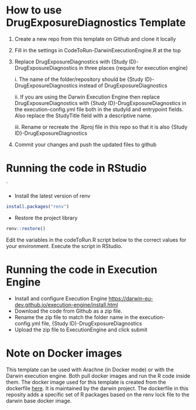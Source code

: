 # How to use DrugExposureDiagnostics Template

1.  Create a new repo from this template on Github and clone it locally

2.  Fill in the settings in CodeToRun-DarwinExecutionEngine.R at the top

3.  Replace DrugExposureDiagnostics with {Study ID}-DrugExposureDiagnostics in three places (require for execution engine)

    i.  The name of the folder/repository should be {Study ID}-DrugExposureDiagnostics instead of DrugExposureDiagnostics

    ii.  If you are using the Darwin Execution Engine then replace DrugExposureDiagnostics with {Study ID}-DrugExposureDiagnostics in the execution-config.yml file both in the studyId and entrypoint fields. Also replace the StudyTitle field with a descriptive name.

    iii.  Rename or recreate the .Rproj file in this repo so that it is also {Study ID}-DrugExposureDiagnostics

4.  Commit your changes and push the updated files to github

# Running the code in RStudio
`
-   Install the latest version of renv

``` r
install.packages("renv")
```

-   Restore the project library

``` r
renv::restore()
```

Edit the variables in the codeToRun.R script below to the correct values for your environment. Execute the script in RStudio.

# Running the code in Execution Engine

-   Install and configure Execution Engine <https://darwin-eu-dev.github.io/execution-engine/install.html>
-   Download the code from Github as a zip file.
-   Rename the zip file to match the folder name in the execution-config.yml file, {Study ID}-DrugExposureDiagnostics
-   Upload the zip file to ExecutionEngine and click submit

# Note on Docker images

This template can be used with Arachne (in Docker mode) or with the Darwin execution engine. Both pull docker images and run the R code inside them. The docker image used for this template is created from the dockerfile [here](https://github.com/darwin-eu/execution-engine/blob/da1679f3c653d21e4becc83087dc04d97f91bf55/execution-engine-runtime/DockerImages/darwin-base/Dockerfile#L1). It is maintained by the darwin project. The dockerfile in this reposity adds a specific set of R packages based on the renv lock file to the darwin base docker image.

